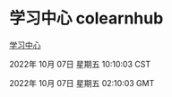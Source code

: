# 学习中心 colearnhub
[学习中心](http://27.19.33.125:56308/colearnhub/)

2022年 10月 07日 星期五 10:10:03 CST

2022年 10月 07日 星期五 02:10:03 GMT
